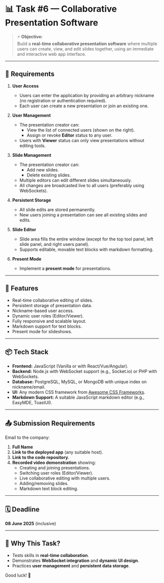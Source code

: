 
# 📊 Task #6 — Collaborative Presentation Software

> ⚡ **Objective:**  
> Build a **real-time collaborative presentation software** where multiple users can create, view, and edit slides together, using an immediate and interactive web app interface.

---

## 📝 Requirements

1. **User Access**
    - Users can enter the application by providing an arbitrary nickname (no registration or authentication required).
    - Each user can create a new presentation or join an existing one.

2. **User Management**
    - The presentation creator can:
        - View the list of connected users (shown on the right).
        - Assign or revoke **Editor** status to any user.
    - Users with **Viewer** status can only view presentations without editing tools.

3. **Slide Management**
    - The presentation creator can:
        - Add new slides.
        - Delete existing slides.
    - Multiple editors can edit different slides simultaneously.
    - All changes are broadcasted live to all users (preferably using WebSockets).

4. **Persistent Storage**
    - All slide edits are stored permanently.
    - New users joining a presentation can see all existing slides and edits.

5. **Slide Editor**
    - Slide area fills the entire window (except for the top tool panel, left slide panel, and right users panel).
    - Supports editable, movable text blocks with markdown formatting.

6. **Present Mode**
    - Implement a **present mode** for presentations.

---

## 🚀 Features

- Real-time collaborative editing of slides.
- Persistent storage of presentation data.
- Nickname-based user access.
- Dynamic user roles (Editor/Viewer).
- Fully responsive and scalable layout.
- Markdown support for text blocks.
- Present mode for slideshows.

---

## 📦 Tech Stack

- **Frontend:** JavaScript (Vanilla or with React/Vue/Angular).
- **Backend:** Node.js with WebSocket support (e.g., Socket.io) or PHP with WebSockets.
- **Database:** PostgreSQL, MySQL, or MongoDB with unique index on nickname/email.
- **UI:** Any modern CSS framework from [Awesome CSS Frameworks](https://github.com/troxler/awesome-css-frameworks).
- **Markdown Support:** A suitable JavaScript markdown editor (e.g., EasyMDE, ToastUI).

---

## 📤 Submission Requirements

Email to the company:

1. **Full Name**
2. **Link to the deployed app** (any suitable host).
3. **Link to the code repository**.
4. **Recorded video demonstration** showing:
    - Creating and joining presentations.
    - Switching user roles (Editor/Viewer).
    - Live collaborative editing with multiple users.
    - Adding/removing slides.
    - Markdown text block editing.

---

## 🗓️ Deadline

**08 June 2025** (inclusive)

---

## 🧠 Why This Task?

- Tests skills in **real-time collaboration**.
- Demonstrates **WebSocket integration** and **dynamic UI design**.
- Practices **user management** and **persistent data storage**.

Good luck! 🚀
